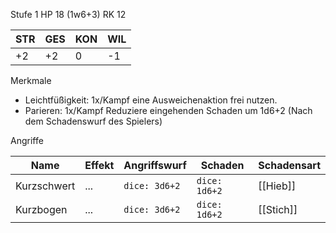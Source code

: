 Stufe 1
HP 18 (1w6+3)
RK 12


| STR | GES | KON | WIL |
| --- | --- | --- | --- |
| +2  | +2  | 0   | -1  |


Merkmale
- Leichtfüßigkeit: 1x/Kampf eine Ausweichenaktion frei nutzen. 
- Parieren: 1x/Kampf Reduziere eingehenden Schaden um 1d6+2 (Nach dem Schadenswurf des Spielers)


Angriffe 

| Name        | Effekt | Angriffswurf  | Schaden       | Schadensart |
| ----------- | ------ | ------------- | ------------- | ----------- |
| Kurzschwert | ...    | `dice: 3d6+2` | `dice: 1d6+2` | [[Hieb]]    |
| Kurzbogen   | ...    | `dice: 3d6+2` | `dice: 1d6+2` | [[Stich]]   |
